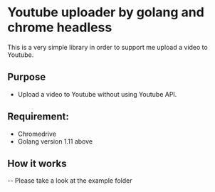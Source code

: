 # Youtube uploader by golang and chrome headless

This is a very simple library in order to support me upload a video to Youtube.

## Purpose

- Upload a video to Youtube without using Youtube API.

## Requirement:

- Chromedrive
- Golang version 1.11 above

## How it works

-- Please take a look at the example folder
